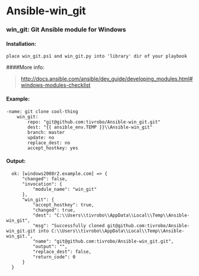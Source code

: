 # Ansible-win_git

### win_git: Git Ansible module for Windows

#### Installation:
```
place win_git.ps1 and win_git.py into 'library' dir of your playbook
````

####More info:
> http://docs.ansible.com/ansible/dev_guide/developing_modules.html#windows-modules-checklist

#### Example:
```
-name: git clone cool-thing
    win_git:
        repo: "git@github.com:tivrobo/Ansible-win_git.git"
        dest: "{{ ansible_env.TEMP }}\\Ansible-win_git"
        branch: master
        update: no
        replace_dest: no
        accept_hostkey: yes
```
#### Output:
```
  ok: [windows2008r2.example.com] => {
      "changed": false, 
      "invocation": {
          "module_name": "win_git"
      }, 
      "win_git": {
          "accept_hostkey": true, 
          "changed": true, 
          "dest": "C:\\Users\\tivrobo\\AppData\\Local\\Temp\\Ansible-win_git", 
          "msg": "Successfully cloned git@github.com:tivrobo/Ansible-win_git.git into C:\\Users\\tivrobo\\AppData\\Local\\Temp\\Ansible-win_git.", 
          "name": "git@github.com:tivrobo/Ansible-win_git.git",
          "output": "", 
          "replace_dest": false, 
          "return_code": 0
      }
  }
```
